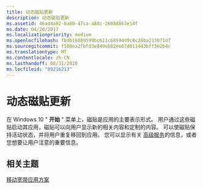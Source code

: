 ```yaml
---
title: 动态磁贴更新
description: 动态磁贴更新
ms.assetid: 46ad4a92-0a80-47ca-a8dc-2608d863e14f
ms.date: 04/20/2017
ms.localizationpriority: medium
ms.openlocfilehash: f8db16889599bc611c6859dd9c8c28ba213871d7
ms.sourcegitcommit: f500ea2fbfd3e849eb82ee67d011443bff3e2b4c
ms.translationtype: MT
ms.contentlocale: zh-CN
ms.lasthandoff: 08/31/2020
ms.locfileid: "89216213"
---
```

# <a name="live-tile-updates"></a>动态磁贴更新


在 Windows 10 " **开始** " 菜单上，磁贴是应用的主要表示形式。 用户通过这些磁贴启动其应用，磁贴可以向用户显示新的相关内容和定制的内容。 可以使磁贴保持活动状态，并将用户重复移回到应用。 您可以显示有关 [高级服务](premium-services.md)的信息，或者您想要让用户注意的重要信息。

## <a name="span-idrelated_topicsspanrelated-topics"></a><span id="related_topics"></span>相关主题


[移动宽带应用方案](./account-management.md)

 

